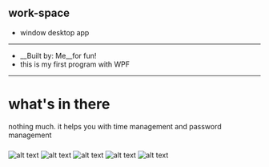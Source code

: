 ## **work-space**
* window desktop app
---
* __Built by: Me__for fun!
* this is my first program with WPF
---
# what's in there
nothing much. it helps you with time management and password management
###
![alt text](https://github.com/huynguyen1999kh/work-space/blob/master/work%20space/Resources/img0.PNG)
![alt text](https://github.com/huynguyen1999kh/work-space/blob/master/work%20space/Resources/img1.PNG)
![alt text](https://github.com/huynguyen1999kh/work-space/blob/master/work%20space/Resources/img2.PNG)
![alt text](https://github.com/huynguyen1999kh/work-space/blob/master/work%20space/Resources/img3.PNG)
![alt text](https://github.com/huynguyen1999kh/work-space/blob/master/work%20space/Resources/img4.PNG)

